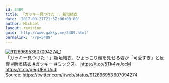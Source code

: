 ```yaml
---
id: 5409
title: 「ガッキー見つけた！」新垣結衣
date: '2017-09-27T21:32:06+08:00'
author: Michael
layout: revision
guid: 'http://www.gakky.me/5409.html'
permalink: '/?p=5409'
---
```


[![912696953607094274_1](http://www.yui-aragaki.org/wp-content/uploads/2017/09/912696953607094274_1.jpg)](http://www.yui-aragaki.org/wp-content/uploads/2017/09/912696953607094274_1.jpg)  
「ガッキー見つけた！」新垣結衣、ひょっこり顔を見せる姿が「可愛すぎ」と反響 #新垣結衣 #ガッキー #ミックス。 https://t.co/5Tk4vrJocM https://t.co/geqUFVlUod  
Source: <https://twitter.com/i/web/status/912696953607094274>